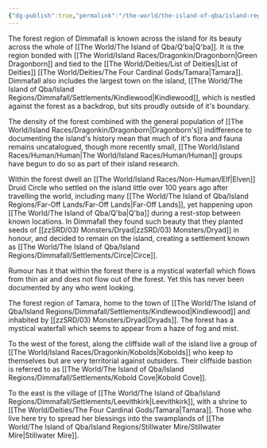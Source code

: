 ```yaml
---
{"dg-publish":true,"permalink":"/the-world/the-island-of-qba/island-regions/dimmafall/dimmafall/"}
---
```



The forest region of Dimmafall is known across the island for its beauty across the whole of [[The World/The Island of Qba/Q'ba\|Q'ba]]. It is the region bonded with [[The World/Island Races/Dragonkin/Dragonborn\|Green Dragonborn]] and tied to the [[The World/Deities/List of Deities\|List of Deities]] [[The World/Deities/The Four Cardinal Gods/Tamara\|Tamara]]. Dimmafall also includes the largest town on the island, [[The World/The Island of Qba/Island Regions/Dimmafall/Settlements/Kindlewood\|Kindlewood]], which is nestled against the forest as a backdrop, but sits proudly outside of it's boundary. 

The density of the forest combined with the general population of [[The World/Island Races/Dragonkin/Dragonborn\|Dragonborn's]] indifference to documenting the island's history mean that much of it's flora and fauna remains uncatalogued, though more recently small, [[The World/Island Races/Human/Human\|The World/Island Races/Human/Human]] groups have begun to do so as part of their island research. 

Within the forest dwell an [[The World/Island Races/Non-Human/Elf\|Elven]] Druid Circle who settled on the island little over 100 years ago after travelling the world, including many [[The World/The Island of Qba/Island Regions/Far-Off Lands/Far-Off Lands\|Far-Off Lands]], yet happening upon [[The World/The Island of Qba/Q'ba\|Q'ba]] during a rest-stop between known locations. In Dimmafall they found such beauty that they planted seeds of [[zzSRD/03) Monsters/Dryad\|zzSRD/03) Monsters/Dryad]] in honour, and decided to remain on the island, creating a settlement known as [[The World/The Island of Qba/Island Regions/Dimmafall/Settlements/Circe\|Circe]].

Rumour has it that within the forest there is a mystical waterfall which flows from thin air and does not flow out of the forest. Yet this has never been documented by any who went looking.

The forest region of Tamara, home to the town of [[The World/The Island of Qba/Island Regions/Dimmafall/Settlements/Kindlewood\|Kindlewood]] and inhabited by [[zzSRD/03) Monsters/Dryad\|Dryads]].  The forest has a mystical waterfall which seems to appear from a haze of fog and mist.

To the west of the forest, along the cliffside wall of the island live a group of [[The World/Island Races/Dragonkin/Kobolds\|Kobolds]] who keep to themselves but are very territorial against outsiders. Their cliffside bastion is referred to as [[The World/The Island of Qba/Island Regions/Dimmafall/Settlements/Kobold Cove\|Kobold Cove]].

To the east is the village of [[The World/The Island of Qba/Island Regions/Dimmafall/Settlements/Leevithkirk\|Leevithkirk]], with a shrine to [[The World/Deities/The Four Cardinal Gods/Tamara\|Tamara]]. Those who live here try to spread her blessings into the swamplands of [[The World/The Island of Qba/Island Regions/Stillwater Mire/Stillwater Mire\|Stillwater Mire]].